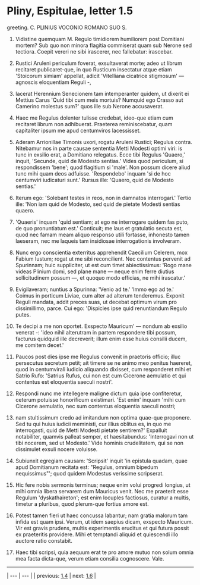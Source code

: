 # Pliny, Espitulae, letter 1.5

greeting. C. PLINIUS VOCONIO ROMANO SUO S.



1. Vidistine quemquam M. Regulo timidiorem humiliorem post Domitiani mortem? Sub quo non minora flagitia commiserat quam sub Nerone sed tectiora. Coepit vereri ne sibi irascerer, nec fallebatur: irascebar.



2. Rustici Aruleni periculum foverat, exsultaverat morte; adeo ut librum recitaret publicaret-que, in quo Rusticum insectatur atque etiam 'Stoicorum simiam' appellat, adicit 'Vitelliana cicatrice stigmosum' — agnoscis eloquentiam Reguli -,



3. lacerat Herennium Senecionem tam intemperanter quidem, ut dixerit ei Mettius Carus 'Quid tibi cum meis mortuis? Numquid ego Crasso aut Camerino molestus sum?' quos ille sub Nerone accusaverat.



4. Haec me Regulus dolenter tulisse credebat, ideo-que etiam cum recitaret librum non adhibuerat. Praeterea reminiscebatur, quam capitaliter ipsum me apud centumviros lacessisset.



5. Aderam Arrionillae Timonis uxori, rogatu Aruleni Rustici; Regulus contra. Nitebamur nos in parte causae sententia Metti Modesti optimi viri: is tunc in exsilio erat, a Domitiano relegatus. Ecce tibi Regulus 'Quaero,' inquit, 'Secunde, quid de Modesto sentias.' Vides quod periculum, si respondissem 'bene'; quod flagitium si 'male'. Non possum dicere aliud tunc mihi quam deos adfuisse. 'Respondebo' inquam 'si de hoc centumviri iudicaturi sunt.' Rursus ille: 'Quaero, quid de Modesto sentias.'



6. Iterum ego: 'Solebant testes in reos, non in damnatos interrogari.' Tertio ille: 'Non iam quid de Modesto, sed quid de pietate Modesti sentias quaero.



7. 'Quaeris' inquam 'quid sentiam; at ego ne interrogare quidem fas puto, de quo pronuntiatum est.' Conticuit; me laus et gratulatio secuta est, quod nec famam meam aliquo responso utili fortasse, inhonesto tamen laeseram, nec me laqueis tam insidiosae interrogationis involveram.



8. Nunc ergo conscientia exterritus apprehendit Caecilium Celerem, mox Fabium Iustum; rogat ut me sibi reconcilient. Nec contentus pervenit ad Spurinnam; huic suppliciter, ut est cum timet abiectissimus: 'Rogo mane videas Plinium domi, sed plane mane — neque enim ferre diutius sollicitudinem possum —, et quoquo modo efficias, ne mihi irascatur.'



9. Evigilaveram; nuntius a Spurinna: 'Venio ad te.' 'Immo ego ad te.' Coimus in porticum Liviae, cum alter ad alterum tenderemus. Exponit Reguli mandata, addit preces suas, ut decebat optimum virum pro dissimillimo, parce. Cui ego: 'Dispicies ipse quid renuntiandum Regulo putes.



10. Te decipi a me non oportet. Exspecto Mauricum' — nondum ab exsilio venerat -: 'ideo nihil alterutram in partem respondere tibi possum, facturus quidquid ille decreverit; illum enim esse huius consilii ducem, me comitem decet.'



11. Paucos post dies ipse me Regulus convenit in praetoris officio; illuc persecutus secretum petit; ait timere se ne animo meo penitus haereret, quod in centumvirali iudicio aliquando dixisset, cum responderet mihi et Satrio Rufo: 'Satrius Rufus, cui non est cum Cicerone aemulatio et qui contentus est eloquentia saeculi nostri'.



12. Respondi nunc me intellegere maligne dictum quia ipse confiteretur, ceterum potuisse honorificum existimari. 'Est enim' inquam 'mihi cum Cicerone aemulatio, nec sum contentus eloquentia saeculi nostri;



13. nam stultissimum credo ad imitandum non optima quae-que proponere. Sed tu qui huius iudicii meministi, cur illius oblitus es, in quo me interrogasti, quid de Metti Modesti pietate sentirem?' Expalluit notabiliter, quamvis palleat semper, et haesitabundus: 'Interrogavi non ut tibi nocerem, sed ut Modesto.' Vide hominis crudelitatem, qui se non dissimulet exsuli nocere voluisse.



14. Subiunxit egregiam causam: 'Scripsit' inquit 'in epistula quadam, quae apud Domitianum recitata est: "Regulus, omnium bipedum nequissimus"'; quod quidem Modestus verissime scripserat.



15. Hic fere nobis sermonis terminus; neque enim volui progredi longius, ut mihi omnia libera servarem dum Mauricus venit. Nec me praeterit esse Regulum 'dyskathaireton'; est enim locuples factiosus, curatur a multis, timetur a pluribus, quod plerum-que fortius amore est.



16. Potest tamen fieri ut haec concussa labantur; nam gratia malorum tam infida est quam ipsi. Verum, ut idem saepius dicam, exspecto Mauricum. Vir est gravis prudens, multis experimentis eruditus et qui futura possit ex praeteritis providere. Mihi et temptandi aliquid et quiescendi illo auctore ratio constabit.



17. Haec tibi scripsi, quia aequum erat te pro amore mutuo non solum omnia mea facta dicta-que, verum etiam consilia cognoscere. Vale.



---

| --- | --- |
| previous: [1.4](../1.4/) | next: [1.6](../1.6/) |